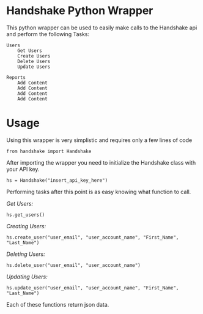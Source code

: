 Handshake Python Wrapper
=======================

This python wrapper can be used to easily make calls to the Handshake api and perform the following Tasks:
	
	Users
		Get Users
		Create Users
		Delete Users
		Update Users
	
	Reports
		Add Content
		Add Content
		Add Content
		Add Content

Usage
=====

Using this wrapper is very simplistic and requires only a few lines of code

	from handshake import Handshake

After importing the wrapper you need to initialize the Handshake class with your API key.

	hs = Handshake("insert_api_key_here")

Performing tasks after this point is as easy knowing what function to call.

*Get Users:*

	hs.get_users()

*Creating Users:*

	hs.create_user("user_email", "user_account_name", "First_Name", "Last_Name")

*Deleting Users:*
	
	hs.delete_user("user_email", "user_account_name")

*Updating Users:*

	hs.update_user("user_email", "user_account_name", "First_Name", "Last_Name")

Each of these functions return json data.

		
